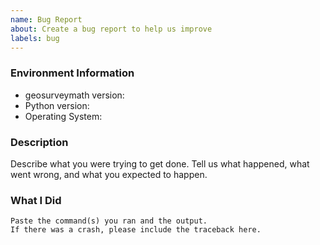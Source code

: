 ```yaml
---
name: Bug Report
about: Create a bug report to help us improve
labels: bug
---
```


<!-- Please search existing issues to avoid creating duplicates. -->

### Environment Information

-   geosurveymath version:
-   Python version:
-   Operating System:

### Description

Describe what you were trying to get done.
Tell us what happened, what went wrong, and what you expected to happen.

### What I Did

```
Paste the command(s) you ran and the output.
If there was a crash, please include the traceback here.
```
